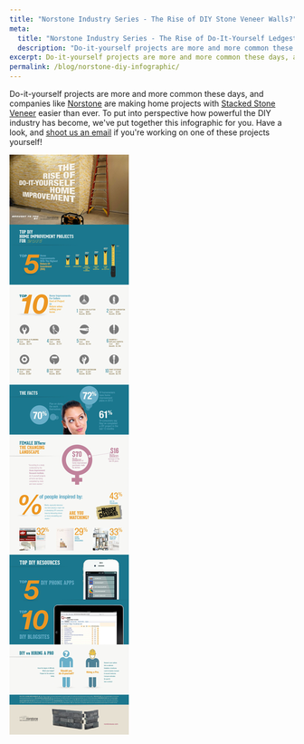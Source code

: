 ```yaml
---
title: "Norstone Industry Series - The Rise of DIY Stone Veneer Walls?"
meta:
  title: "Norstone Industry Series - The Rise of Do-It-Yourself Ledgestone Projects"
  description: "Do-it-yourself projects are more and more common these days, and companies like Norstone are making home projects like Ledgestone Walls an easy affair. In this Norstone Industry Series, join us to learn about the growing trend in 2016 of DIY home-based projects."
excerpt: Do-it-yourself projects are more and more common these days, and companies like Norstone are making home projects like Ledgestone Walls an easy affair. In this Norstone Industry Series, join us to learn about the growing trend in 2016 of DIY home-based projects.
permalink: /blog/norstone-diy-infographic/
---
```

Do-it-yourself projects are more and more common these days, and companies like [Norstone](/) are making home projects with [Stacked Stone Veneer](/products/stacked-stone-cladding/)  easier than ever. To put into perspective how powerful the DIY industry has become, we've put together this infographic for you. Have a look, and [shoot us an email](/contact-us/) if you're working on one of these projects yourself!

![Norstone Ledgestone Veneer DIY Infographic](/assets/images/unsorted/Norstone-ledgestone-veneer-DIY-infographic-1.jpg)
